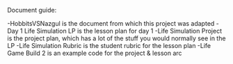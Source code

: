 Document guide:

-HobbitsVSNazgul is the document from which this project was adapted
-Day 1 Life Simulation LP is the lesson plan for day 1
-Life Simulation Project is the project plan, which has a lot of the stuff you would normally see in the LP
-Life Simulation Rubric is the student rubric for the lesson plan
-Life Game Build 2 is an example code for the project & lesson arc
